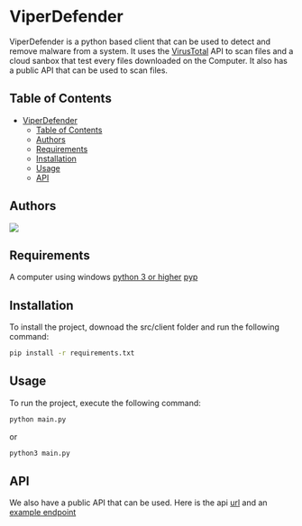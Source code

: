 # ViperDefender
ViperDefender is a python based client that can be used to detect and remove malware from a system. It uses the [VirusTotal]() API to scan files and a cloud sanbox that test every files downloaded on the Computer. It also has a public API that can be used to scan files.

## Table of Contents
- [ViperDefender](#viperdefender)
  - [Table of Contents](#table-of-contents)
  - [Authors](#authors)
  - [Requirements](#requirements)
  - [Installation](#installation)
  - [Usage](#usage)
  - [API](#api)

## Authors
<a href="https://github.com/Mattherix/ViperDefender/graphs/contributors">
  <img src="https://contrib.rocks/image?repo=Mattherix/ViperDefender" />
</a>

## Requirements
A computer using windows
[python 3 or higher](https://www.python.org/downloads/)
[pyp](https://pypi.org/project/pyp/)

## Installation
To install the project, downoad the src/client folder and run the following command:
```bash
pip install -r requirements.txt
```

## Usage
To run the project, execute the following command:
```bash
python main.py
```
or
```bash
python3 main.py
```

## API
We also have a public API that can be used.
Here is the api [url](https://viperdefense.azurewebsites.net/api/) and an [example endpoint](https://viperdefense.azurewebsites.net/api/HttpTrigger2?name=test)